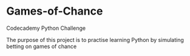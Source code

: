 # Games-of-Chance
Codecademy Python Challenge

The purpose of this project is to practise learning Python by simulating betting on games of chance

